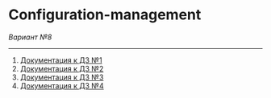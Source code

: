 # Configuration-management
*Вариант №8*

---
1. [Документация к ДЗ №1](Homework_1/readme.md)
2. [Документация к ДЗ №2](Homework_2/readme.md)
3. [Документация к ДЗ №3](Homework_3/readme.md)
4. [Документация к ДЗ №4](Homework_4/readme.md)